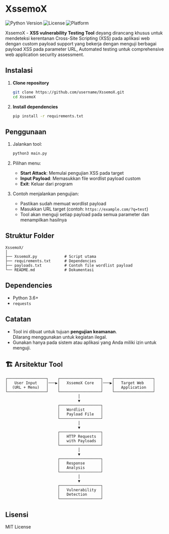 # XssemoX
![Python Version](https://img.shields.io/badge/python-3.6+-blue.svg)
![License](https://img.shields.io/badge/license-Educational-green.svg)
![Platform](https://img.shields.io/badge/platform-Linux-red.svg)

XssemoX - **XSS vulnerability Testing Tool** deyang dirancang khusus untuk mendeteksi kerentanan Cross-Site Scripting (XSS) pada aplikasi web dengan custom payload support yang bekerja dengan menguji berbagai payload XSS pada parameter URL, Automated testing untuk comprehensive web application security assessment.

## Instalasi
1. **Clone repository**
   ```bash
   git clone https://github.com/username/XssemoX.git
   cd XssemoX
   ```

2. **Install dependencies**
   ```bash
   pip install -r requirements.txt
   ```

## Penggunaan
1. Jalankan tool:
   ```bash
   python3 main.py
   ```

2. Pilihan menu:
   - **Start Attack**: Memulai pengujian XSS pada target
   - **Input Payload**: Memasukkan file wordlist payload custom
   - **Exit**: Keluar dari program

3. Contoh menjalankan pengujian:
   - Pastikan sudah memuat wordlist payload
   - Masukkan URL target (contoh: `https://example.com/?q=test`)
   - Tool akan menguji setiap payload pada semua parameter dan menampilkan hasilnya

## Struktur Folder
```
XssemoX/
│
├── XssemoX.py            # Script utama
├── requirements.txt      # Dependencies
├── payloads.txt          # Contoh file wordlist payload
└── README.md             # Dokumentasi
```

## Dependencies
- Python 3.6+
- `requests`

## Catatan
- Tool ini dibuat untuk tujuan **pengujian keamanan**.  
  Dilarang menggunakan untuk kegiatan ilegal.
- Gunakan hanya pada sistem atau aplikasi yang Anda miliki izin untuk menguji.

## 🏗️ Arsitektur Tool
```
┌─────────────────┐    ┌──────────────────┐    ┌─────────────────┐
│   User Input    │───▶│   XssemoX Core   │───▶│   Target Web    │
│  (URL + Menu)   │    │                  │    │   Application   │
└─────────────────┘    └──────────────────┘    └─────────────────┘
                                │
                                ▼
                       ┌──────────────────┐
                       │   Wordlist       │
                       │   Payload File   │
                       └──────────────────┘
                                │
                                ▼
                       ┌──────────────────┐
                       │   HTTP Requests  │
                       │   with Payloads  │
                       └──────────────────┘
                                │
                                ▼
                       ┌──────────────────┐
                       │   Response       │
                       │   Analysis       │
                       └──────────────────┘
                                │
                                ▼
                       ┌──────────────────┐
                       │   Vulnerability  │
                       │   Detection      │
                       └──────────────────┘
```
## Lisensi
MIT License

